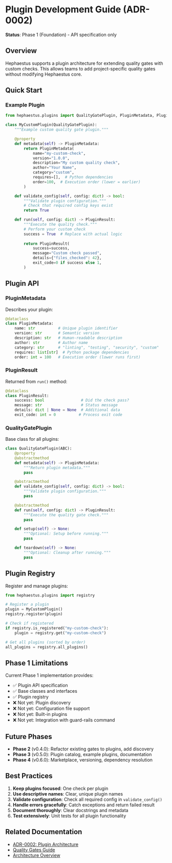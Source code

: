 # Plugin Development Guide (ADR-0002)

**Status**: Phase 1 (Foundation) - API specification only

## Overview

Hephaestus supports a plugin architecture for extending quality gates with custom checks. This allows teams to add project-specific quality gates without modifying Hephaestus core.

## Quick Start

### Example Plugin

```python
from hephaestus.plugins import QualityGatePlugin, PluginMetadata, PluginResult

class MyCustomPlugin(QualityGatePlugin):
    """Example custom quality gate plugin."""

    @property
    def metadata(self) -> PluginMetadata:
        return PluginMetadata(
            name="my-custom-check",
            version="1.0.0",
            description="My custom quality check",
            author="Your Name",
            category="custom",
            requires=[],  # Python dependencies
            order=100,  # Execution order (lower = earlier)
        )

    def validate_config(self, config: dict) -> bool:
        """Validate plugin configuration."""
        # Check that required config keys exist
        return True

    def run(self, config: dict) -> PluginResult:
        """Execute the quality check."""
        # Perform your custom check
        success = True  # Replace with actual logic
        
        return PluginResult(
            success=success,
            message="Custom check passed",
            details={"files_checked": 42},
            exit_code=0 if success else 1,
        )
```

## Plugin API

### PluginMetadata

Describes your plugin:

```python
@dataclass
class PluginMetadata:
    name: str          # Unique plugin identifier
    version: str       # Semantic version
    description: str   # Human-readable description
    author: str        # Author name
    category: str      # "linting", "testing", "security", "custom"
    requires: list[str]  # Python package dependencies
    order: int = 100   # Execution order (lower runs first)
```

### PluginResult

Returned from `run()` method:

```python
@dataclass
class PluginResult:
    success: bool                # Did the check pass?
    message: str                 # Status message
    details: dict | None = None  # Additional data
    exit_code: int = 0          # Process exit code
```

### QualityGatePlugin

Base class for all plugins:

```python
class QualityGatePlugin(ABC):
    @property
    @abstractmethod
    def metadata(self) -> PluginMetadata:
        """Return plugin metadata."""
        pass

    @abstractmethod
    def validate_config(self, config: dict) -> bool:
        """Validate plugin configuration."""
        pass

    @abstractmethod
    def run(self, config: dict) -> PluginResult:
        """Execute the quality gate check."""
        pass

    def setup(self) -> None:
        """Optional: Setup before running."""
        pass

    def teardown(self) -> None:
        """Optional: Cleanup after running."""
        pass
```

## Plugin Registry

Register and manage plugins:

```python
from hephaestus.plugins import registry

# Register a plugin
plugin = MyCustomPlugin()
registry.register(plugin)

# Check if registered
if registry.is_registered("my-custom-check"):
    plugin = registry.get("my-custom-check")

# Get all plugins (sorted by order)
all_plugins = registry.all_plugins()
```

## Phase 1 Limitations

Current Phase 1 implementation provides:
- ✅ Plugin API specification
- ✅ Base classes and interfaces
- ✅ Plugin registry
- ❌ Not yet: Plugin discovery
- ❌ Not yet: Configuration file support
- ❌ Not yet: Built-in plugins
- ❌ Not yet: Integration with guard-rails command

## Future Phases

- **Phase 2** (v0.4.0): Refactor existing gates to plugins, add discovery
- **Phase 3** (v0.5.0): Plugin catalog, example plugins, documentation
- **Phase 4** (v0.6.0): Marketplace, versioning, dependency resolution

## Best Practices

1. **Keep plugins focused**: One check per plugin
2. **Use descriptive names**: Clear, unique plugin names
3. **Validate configuration**: Check all required config in `validate_config()`
4. **Handle errors gracefully**: Catch exceptions and return failed result
5. **Document thoroughly**: Clear docstrings and metadata
6. **Test extensively**: Unit tests for all plugin functionality

## Related Documentation

- [ADR-0002: Plugin Architecture](../adr/0002-plugin-architecture.md)
- [Quality Gates Guide](quality-gates.md)
- [Architecture Overview](../explanation/architecture.md)
